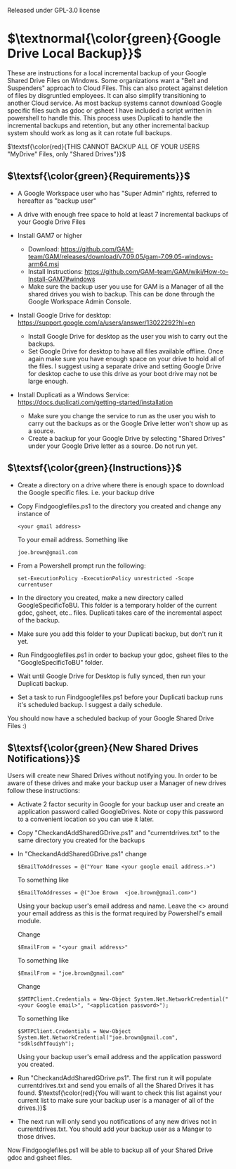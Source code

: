 Released under GPL-3.0 license  

#  $\textnormal{\color{green}{Google Drive Local Backup}}$

These are instructions for a local incremental backup of your Google Shared Drive Files on Windows.
Some organizations want a "Belt and Suspenders" approach to Cloud Files. This can also protect against deletion of files by disgruntled employees. It can also simplify transitioning to another Cloud service.
As most backup systems cannot download Google specific files such as gdoc or gsheet I have included a script written in powershell to handle this. This process uses Duplicati to handle the incremental backups and retention, but any other incremental backup system should work as long as it can rotate full backups.  

$\textsf{\color{red}{THIS CANNOT BACKUP ALL OF YOUR USERS "MyDrive" Files, only "Shared Drives"}}$
  
## $\textsf{\color{green}{Requirements}}$
- A Google Workspace user who has "Super Admin" rights, referred to hereafter as "backup user"
- A drive with enough free space to hold at least 7 incremental backups of your Google Drive Files
- Install GAM7 or higher 
  * Download: https://github.com/GAM-team/GAM/releases/download/v7.09.05/gam-7.09.05-windows-arm64.msi
  * Install Instructions: https://github.com/GAM-team/GAM/wiki/How-to-Install-GAM7#windows
  * Make sure the backup user you use for GAM is a Manager of all the shared drives you wish to backup. This can be done through the Google Workspace Admin Console.  
  
- Install Google Drive for desktop: https://support.google.com/a/users/answer/13022292?hl=en
  * Install Google Drive for desktop as the user you wish to carry out the backups.
  * Set Google Drive for desktop to have all files available offline.  Once again make sure you have enough space on your drive to hold all of the files.  I suggest using a separate drive and setting Google Drive for desktop cache to use this drive as your boot drive may not be large enough.  
  
- Install Duplicati as a Windows Service: https://docs.duplicati.com/getting-started/installation
  * Make sure you change the service to run as the user you wish to carry out the backups as or the Google Drive letter won't show up as a source.
  * Create a backup for your Google Drive by selecting "Shared Drives" under your Google Drive letter as a source. Do not run yet.  

## $\textsf{\color{green}{Instructions}}$
  + Create a directory on a drive where there is enough space to download the Google specific files.  i.e. your backup drive
  
  + Copy Findgooglefiles.ps1 to the directory you created and change any instance of
    ```
    <your gmail address>
    ```
    To your email address. Something like
    ```
    joe.brown@gmail.com
    ```
  + From a Powershell prompt run the following:
    ```
    set-ExecutionPolicy -ExecutionPolicy unrestricted -Scope currentuser
    ```
  + In the directory you created, make a new directory called GoogleSpecificToBU. This folder is a temporary holder of the current gdoc, gsheet, etc.. files.  Duplicati takes care of the incremental aspect of the backup.
  
  + Make sure you add this folder to your Duplicati backup, but don't run it yet.
  
  + Run Findgooglefiles.ps1 in order to backup your gdoc, gsheet files to the "GoogleSpecificToBU" folder.
  
  + Wait until Google Drive for Desktop is fully synced, then run your Duplicati backup.
  
  + Set a task to run Findgooglefiles.ps1 before your Duplicati backup runs it's scheduled backup.  I suggest a daily schedule.  

You should now have a scheduled backup of your Google Shared Drive Files :)  

## $\textsf{\color{green}{New Shared Drives Notifications}}$  
Users will create new Shared Drives without notifying you. In order to be aware of these drives and make your backup user a Manager of new drives follow these instructions:
+ Activate 2 factor security in Google for your backup user and create an application password called GoogleDrives. Note or copy this password to a convenient location so you can use it later.
+ Copy "CheckandAddSharedGDrive.ps1" and "currentdrives.txt" to the same directory you created for the backups
+ In "CheckandAddSharedGDrive.ps1" change
  ```
  $EmailToAddresses = @("Your Name <your google email address.>")
  ```
  To something like
  ```
  $EmailToAddresses = @("Joe Brown  <joe.brown@gmail.com>")
  ```
  Using your backup user's email address and name. Leave the <> around your email address as this is the format required by Powershell's email module.  

  Change
  ```
  $EmailFrom = "<your gmail address>"
  ```
  To something like
  ```
  $EmailFrom = "joe.brown@gmail.com"
  ```  
   
  Change
  ```
  $SMTPClient.Credentials = New-Object System.Net.NetworkCredential("<your Google email>", "<application password>");
  ```
  To something like
  ```
  $SMTPClient.Credentials = New-Object System.Net.NetworkCredential("joe.brown@gmail.com", "sdklsdhffouiyh");
  ```
  Using your backup user's email address and the application password you created.  
  
+ Run "CheckandAddSharedGDrive.ps1". The first run it will populate currentdrives.txt and send you emails of all the Shared Drives it has found. $\textsf{\color{red}{You will want to check this list against your current list to make sure your backup user is a manager of all of the drives.}}$
+ The next run will only send you notifications of any new drives not in currentdrives.txt.  You should add your backup user as a Manger to those drives.  

Now Findgooglefiles.ps1 will be able to backup all of your Shared Drive gdoc and gsheet files.  






